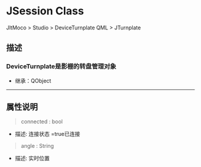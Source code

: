 # **JSession Class**

JltMoco > Studio > DeviceTurnplate
QML > JTurnplate

## 描述

### DeviceTurnplate是影棚的转盘管理对象

* 继承：QObject

---

## 属性说明

> connected : bool

* 描述: 连接状态 =true已连接

> angle : String

* 描述: 实时位置
